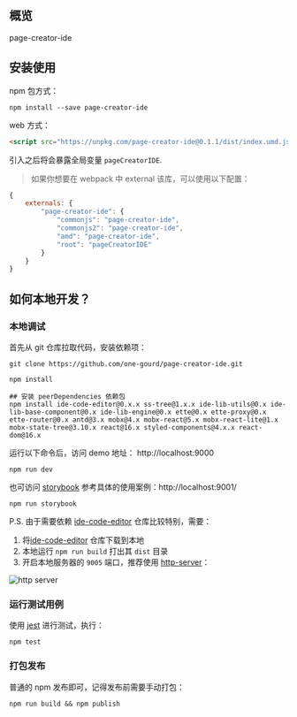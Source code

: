 ## 概览

page-creator-ide

## 安装使用

npm 包方式：
```shell
npm install --save page-creator-ide
```

web 方式：
```html
<script src="https://unpkg.com/page-creator-ide@0.1.1/dist/index.umd.js"></script>
```
引入之后将会暴露全局变量 `pageCreatorIDE`.

> 如果你想要在 webpack 中 external 该库，可以使用以下配置：
```js
{
    externals: {
        "page-creator-ide": {
            "commonjs": "page-creator-ide",
            "commonjs2": "page-creator-ide",
            "amd": "page-creator-ide",
            "root": "pageCreatorIDE"
        }
    }
}
```

## 如何本地开发？

### 本地调试

首先从 git 仓库拉取代码，安装依赖项：
```shell
git clone https://github.com/one-gourd/page-creator-ide.git

npm install

## 安装 peerDependencies 依赖包
npm install ide-code-editor@0.x.x ss-tree@1.x.x ide-lib-utils@0.x ide-lib-base-component@0.x ide-lib-engine@0.x ette@0.x ette-proxy@0.x ette-router@0.x antd@3.x mobx@4.x mobx-react@5.x mobx-react-lite@1.x mobx-state-tree@3.10.x react@16.x styled-components@4.x.x react-dom@16.x
```

运行以下命令后，访问 demo 地址： http://localhost:9000
```shell
npm run dev
```

也可访问 [storybook](https://github.com/storybooks/storybook) 参考具体的使用案例：http://localhost:9001/
```shell
npm run storybook
```
P.S. 由于需要依赖 [ide-code-editor](https://github.com/one-gourd/ide-code-editor) 仓库比较特别，需要：
 1. 将[ide-code-editor](https://github.com/one-gourd/ide-code-editor) 仓库下载到本地
 2. 本地运行 `npm run build` 打出其 `dist` 目录
 3. 开启本地服务器的 `9005` 端口，推荐使用 [http-server](https://www.npmjs.com/package/http-server)：

![http server](https://ws3.sinaimg.cn/large/006tNc79ly1fz6cheyqhvj30jj03kaai.jpg)

### 运行测试用例

使用 [jest](https://jestjs.io) 进行测试，执行：

```shell
npm test
```

### 打包发布

普通的 npm 发布即可，记得发布前需要手动打包：

```shell
npm run build && npm publish
```


